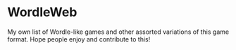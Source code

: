 # WordleWeb
My own list of Wordle-like games and other assorted variations of this game format. Hope people enjoy and contribute to this!
